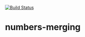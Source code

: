 [![Build Status](https://travis-ci.org/thiagojfg/numbers-merging.svg?branch=master)](https://travis-ci.org/thiagojfg/numbers-merging)

# numbers-merging

